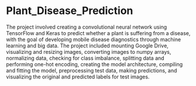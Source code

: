 # Plant_Disease_Prediction
The project involved creating a convolutional neural network using TensorFlow and Keras to predict whether a plant is suffering from a disease, with the goal of developing mobile disease diagnostics through machine learning and big data.
The project included mounting Google Drive, visualizing and resizing images, converting images to numpy arrays, normalizing data, checking for class imbalance, splitting data and performing one-hot encoding, creating the model architecture, compiling and fitting the model, preprocessing test data, making predictions, and visualizing the original and predicted labels for test images.
